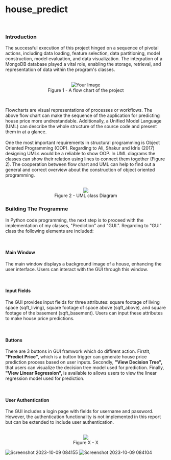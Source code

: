 # house_predict
<br>
<h3>Introduction</h3>
The successful execution of this project hinged on a sequence of pivotal actions, including data loading, feature selection, data partitioning, model construction, model evaluation, and data visualization. The integration of a MongoDB database played a vital role, enabling the storage, retrieval, and representation of data within the program's classes.
<div>
  <br>
</div>
<p align="center">
  <img src="https://github.com/Aryas1378/house_predict/assets/55249095/48aca5ca-cd82-417b-81c8-3ce14483b30d" alt="Your Image">
  <br>
  Figure 1 - A flow chart of the project
</p>
<p>
  <br>
</p>
Flowcharts are visual representations of processes or workflows. The above flow chart can make the sequence of the application for predicting house price more undrestandable. Additionally, a Unified Model Language (UML) can describe the whole structure of the source code and present them in at a glance.
<div>
  <br>
</div>
One the most important requirements in structural programming is Object Oriented Programming (OOP). Regarding to Ali, Shakur and Idris (2017) designing UMLs would be a reliable to show OOP. In UML diagrams the classes can show their relation using lines to connect them together (Figure 2). The cooperation between flow chart and UML can help to find out a general and correct overview about the construction of object oriented programming.

<div>
  <br>
</div>

<p align="center">
  <img src="https://github.com/Aryas1378/house_predict/assets/55249095/48e53355-30b6-44ec-b7b3-36061b1e16ab">
  <br>
  Figure 2 - UML class Diagram
</p>

<h3>Building The Programme</h3>

In Python code programming, the next step is to proceed with the implementation of my classes, "Prediction" and "GUI.". Regarding to "GUI" class the following elements are included:
<div>
  <br>
</div>
<h4>Main Window</h4>
<p>The main window displays a background image of a house, enhancing the user interface. Users can interact with the GUI through this window.</p>
<div>
  <br>
</div>

<h4>Input Fields</h4>
<p>The GUI provides input fields for three attributes: square footage of living space (sqft_living), square footage of space above (sqft_above), and square footage of the basement (sqft_basement). Users can input these attributes to make house price predictions.</p>

<div>
  <br>
</div>
<h4>Buttons</h4>
<p>There are 3 buttons in GUI framwork which do diffirent action. Firstlt, <strong>"Predict Price",</strong> which is a button trigger can generate house price prediction process based on user inputs. Secondly, 
<strong> "View Decision Tree", </strong> that users can visualize the decision tree model used for prediction. Finally,
<strong> "View Linear Regression", </strong> is available to allows users to view the linear regression model used for prediction.</p>

<div>
  <br>
</div>
<h4>User Authentication</h4>
The GUI includes a login page with fields for username and password. However, the authentication functionality is not implemented in this report but can be extended to include user authentication.

<div>
  <br>
</div>

<p align="center">
  <img src="https://github.com/Aryas1378/house_predict/assets/55249095/27c0a750-dda5-4821-bd68-c851c130bcf6">
  <br>
  Figure X - X
</p>


![Screenshot 2023-10-09 084155](https://github.com/Aryas1378/house_predict/assets/55249095/daa18ba8-1c64-4594-8de8-29b78218cb2e)
![Screenshot 2023-10-09 084104](https://github.com/Aryas1378/house_predict/assets/55249095/c5a8f2cc-6a81-4c79-aae7-7e05f37b7b0d)
